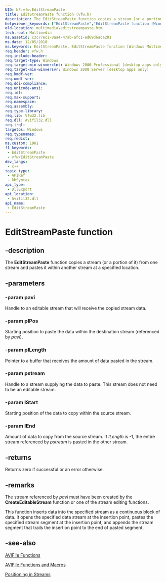```yaml
---
UID: NF:vfw.EditStreamPaste
title: EditStreamPaste function (vfw.h)
description: The EditStreamPaste function copies a stream (or a portion of it) from one stream and pastes it within another stream at a specified location.
helpviewer_keywords: ["EditStreamPaste","EditStreamPaste function [Windows Multimedia]","_win32_EditStreamPaste","multimedia.editstreampaste","vfw/EditStreamPaste"]
old-location: multimedia\editstreampaste.htm
tech.root: Multimedia
ms.assetid: c3c77ec1-0aa4-47ab-afc1-ed69d6aca201
ms.date: 12/05/2018
ms.keywords: EditStreamPaste, EditStreamPaste function [Windows Multimedia], _win32_EditStreamPaste, multimedia.editstreampaste, vfw/EditStreamPaste
req.header: vfw.h
req.include-header: 
req.target-type: Windows
req.target-min-winverclnt: Windows 2000 Professional [desktop apps only]
req.target-min-winversvr: Windows 2000 Server [desktop apps only]
req.kmdf-ver: 
req.umdf-ver: 
req.ddi-compliance: 
req.unicode-ansi: 
req.idl: 
req.max-support: 
req.namespace: 
req.assembly: 
req.type-library: 
req.lib: Vfw32.lib
req.dll: Avifil32.dll
req.irql: 
targetos: Windows
req.typenames: 
req.redist: 
ms.custom: 19H1
f1_keywords:
 - EditStreamPaste
 - vfw/EditStreamPaste
dev_langs:
 - c++
topic_type:
 - APIRef
 - kbSyntax
api_type:
 - DllExport
api_location:
 - Avifil32.dll
api_name:
 - EditStreamPaste
---
```


# EditStreamPaste function


## -description

The <b>EditStreamPaste</b> function copies a stream (or a portion of it) from one stream and pastes it within another stream at a specified location.

## -parameters

### -param pavi

Handle to an editable stream that will receive the copied stream data.

### -param plPos

Starting position to paste the data within the destination stream (referenced by <i>pavi</i>).

### -param plLength

Pointer to a buffer that receives the amount of data pasted in the stream.

### -param pstream

Handle to a stream supplying the data to paste. This stream does not need to be an editable stream.

### -param lStart

Starting position of the data to copy within the source stream.

### -param lEnd

Amount of data to copy from the source stream. If <i>lLength</i> is -1, the entire stream referenced by <i>pstream</i> is pasted in the other stream.

## -returns

Returns zero if successful or an error otherwise.

## -remarks

The stream referenced by <i>pavi</i> must have been created by the <b>CreateEditableStream</b> function or one of the stream editing functions.

This function inserts data into the specified stream as a continuous block of data. It opens the specified data stream at the insertion point, pastes the specified stream segment at the insertion point, and appends the stream segment that trails the insertion point to the end of pasted segment.

## -see-also

<a href="https://docs.microsoft.com/windows/desktop/Multimedia/avifile-functions">AVIFile Functions</a>



<a href="https://docs.microsoft.com/windows/desktop/Multimedia/avifile-functions-and-macros">AVIFile Functions and Macros</a>



<a href="https://docs.microsoft.com/windows/desktop/Multimedia/positioning-in-streams">Positioning in Streams</a>

